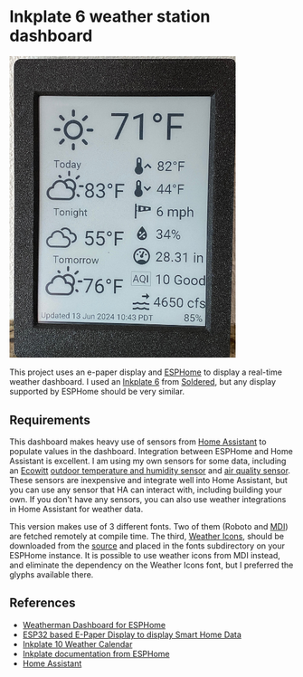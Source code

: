 # Inkplate 6 weather station dashboard

<img src="https://github.com/kjordahl/inkplate6-weather-dashboard/blob/main/images/example.jpg" width="400">

This project uses an e-paper display and [ESPHome](https://esphome.io/index.html)
to display a real-time weather dashboard. I used an
[Inkplate 6](https://soldered.com/product/soldered-inkplate-6-6-e-paper-board)
from [Soldered](https://soldered.com), but any display supported by
ESPHome should be very similar.

## Requirements

This dashboard makes heavy use of sensors from [Home Assistant](https://www.home-assistant.io/)
to populate values in the dashboard. Integration between ESPHome and Home
Assistant is excellent. I am using my own sensors for some data,
including an [Ecowitt](https://www.ecowitt.com)
[outdoor temperature and humidity sensor](https://shop.ecowitt.com/collections/temp-humidity-sensor/products/wh32-outdoor)
and
[air quality sensor](https://shop.ecowitt.com/collections/air-quality-sensor/products/wh41).
These sensors are inexpensive and integrate well into Home Assistant,
but you can use any sensor that HA can interact with, including
building your own. If you don't have any sensors, you can also use
weather integrations in Home Assistant for weather data.

This version makes use of 3 different fonts. Two of them (Roboto and
[MDI](https://pictogrammers.com/library/mdi/)) are fetched remotely
at compile time. The third,
[Weather Icons](https://erikflowers.github.io/weather-icons/), should
be downloaded from the
[source](https://github.com/erikflowers/weather-icons/blob/master/font/weathericons-regular-webfont.ttf)
and placed in the fonts subdirectory on your ESPHome instance. It is
possible to use weather icons from MDI instead, and eliminate the
dependency on the Weather Icons font, but I preferred the glyphs
available there.

## References

- [Weatherman Dashboard for ESPHome](https://github.com/Madelena/esphome-weatherman-dashboard)
- [ESP32 based E-Paper Display to display Smart Home Data](https://github.com/krikk/esp32_E-Paper_Display)
- [Inkplate 10 Weather Calendar](https://github.com/chrisjtwomey/inkplate10-weather-cal)
- [Inkplate documentation from ESPHome](https://esphome.io/components/display/inkplate6.html)
- [Home Assistant](https://www.home-assistant.io)
